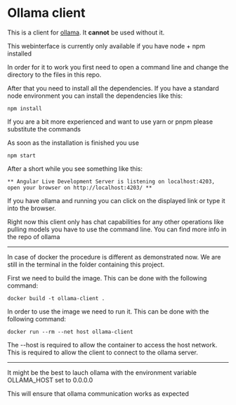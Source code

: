 # Ollama client

This is a client for [ollama](https://github.com/jmorganca/ollama). It **cannot** be used without it.

This webinterface is currently only available if you have node + npm installed

In order for it to work you first need to open a command line and change the directory to the files in this repo.

After that you need to install all the dependencies. If you have a standard node environment you can install the dependencies like this:

```shell
npm install 
```
If you are a bit more experienced and want to use yarn or pnpm please substitute the commands

As soon as the installation is finished you use
```shell
npm start
```
After a short while you see something like this:

```
** Angular Live Development Server is listening on localhost:4203, open your browser on http://localhost:4203/ **
```

If you have ollama and running you can click on the displayed link or type it into the browser.


Right now this client only has chat capabilities for any other operations like pulling models you have to use the command line. You can find more info in the repo of ollama

---

In case of docker the procedure is different as demonstrated now. We are still in the terminal in the folder containing this project.

First we need to build the image. This can be done with the following command:

```shell
docker build -t ollama-client .
```

In order to use the image we need to run it. This can be done with the following command:

```shell
docker run --rm --net host ollama-client
```

The --host is required to allow the container to access the host network. This is required to allow the client to connect to the ollama server.

---

It might be the best to lauch ollama with the environment variable OLLAMA_HOST set to 0.0.0.0

This will ensure that ollama communication works as expected
